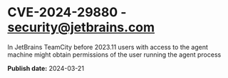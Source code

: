 # CVE-2024-29880 - security@jetbrains.com

In JetBrains TeamCity before 2023.11 users with access to the agent machine might obtain permissions of the user running the agent process

**Publish date:** 2024-03-21
